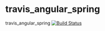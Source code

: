 # travis_angular_spring
travis_angular_spring
[![Build Status](https://travis-ci.org/nestedforloop/travis_angular_spring.svg?branch=master)](https://travis-ci.org/nestedforloop/travis_angular_spring)
